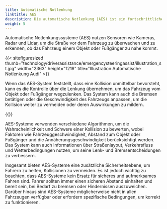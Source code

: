 ```yaml
---
title: Automatische Notlenkung
linktitle: AES
description: Die automatische Notlenkung (AES) ist ein fortschrittliches Fahrerassistenzsystem, das entwickelt wurde, um Fahrern zu helfen, Kollisionen zu vermeiden, indem es das Fahrzeug in Notsituationen automatisch lenkt.
weight: 5
---
```

<!-- markdownlint-disable MD033 -->

Automatische Notlenkungssysteme (AES) nutzen Sensoren wie Kameras, Radar und Lidar, um die Straße vor dem Fahrzeug zu überwachen und zu erkennen, ob das Fahrzeug einem Objekt oder Fußgänger zu nahe kommt.

{{< sitefiguresized thumb="technology/driverassistance/emergencysteeringassist/illustration_st.jpg" width="2363" height="1219" title="Illustration Automatische Notlenkung Audi" >}}

Wenn das AES-System feststellt, dass eine Kollision unmittelbar bevorsteht, kann es die Kontrolle über die Lenkung übernehmen, um das Fahrzeug vom Objekt oder Fußgänger wegzulenken. Das System kann auch die Bremsen betätigen oder die Geschwindigkeit des Fahrzeugs anpassen, um die Kollision weiter zu vermeiden oder deren Auswirkungen zu mildern.

{{<evkxdisplayaddarticle />}}

AES-Systeme verwenden verschiedene Algorithmen, um die Wahrscheinlichkeit und Schwere einer Kollision zu bewerten, wobei Faktoren wie Fahrzeuggeschwindigkeit, Abstand zum Objekt oder Fußgänger und die Annäherungsgeschwindigkeit berücksichtigt werden. Das System kann auch Informationen über Straßenlayout, Verkehrsfluss und Wetterbedingungen nutzen, um seine Lenk- und Bremsentscheidungen zu verbessern.

Insgesamt bieten AES-Systeme eine zusätzliche Sicherheitsebene, um Fahrern zu helfen, Kollisionen zu vermeiden. Es ist jedoch wichtig zu beachten, dass AES-Systeme kein Ersatz für sicheres und aufmerksames Fahren sind. Fahrer sollten immer einen sicheren Abstand einhalten und bereit sein, bei Bedarf zu bremsen oder Hindernissen auszuweichen. Darüber hinaus sind AES-Systeme möglicherweise nicht in allen Fahrzeugen verfügbar oder erfordern spezifische Bedingungen, um korrekt zu funktionieren.
